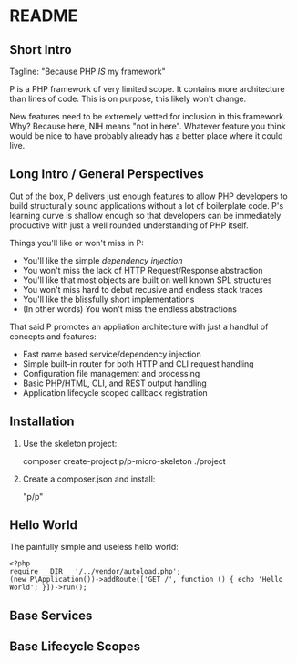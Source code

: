 README
======

Short Intro
-----------

Tagline: "Because PHP *IS* my framework"

P is a PHP framework of very limited scope.  It contains more
architecture than lines of code.  This is on purpose, this likely
won't change.

New features need to be extremely vetted for inclusion in this
framework.  Why?  Because here, NIH means "not in here".  Whatever
feature you think would be nice to have probably already has a better
place where it could live.

Long Intro / General Perspectives
---------------------------------

Out of the box, P delivers just enough features to allow PHP
developers to build structurally sound applications without a lot
of boilerplate code.  P's learning curve is shallow enough so that
developers can be immediately productive with just a well rounded
understanding of PHP itself.

Things you'll like or won't miss in P:

* You'll like the simple *dependency injection*
* You won't miss the lack of HTTP Request/Response abstraction
* You'll like that most objects are built on well known SPL structures
* You won't miss hard to debut recusive and endless stack traces
* You'll like the blissfully short implementations
* (In other words) You won't miss the endless abstractions

That said P promotes an appliation architecture with just a
handful of concepts and features:

* Fast name based service/dependency injection
* Simple built-in router for both HTTP and CLI request handling
* Configuration file management and processing
* Basic PHP/HTML, CLI, and REST output handling
* Application lifecycle scoped callback registration

Installation
------------

1) Use the skeleton project:

    composer create-project p/p-micro-skeleton ./project

2) Create a composer.json and install:

    "p/p"

Hello World
-----------

The painfully simple and useless hello world:

    <?php
    require __DIR__ '/../vendor/autoload.php';
    (new P\Application())->addRoute(['GET /', function () { echo 'Hello World'; }])->run();


Base Services
-------------

Base Lifecycle Scopes
---------------------



